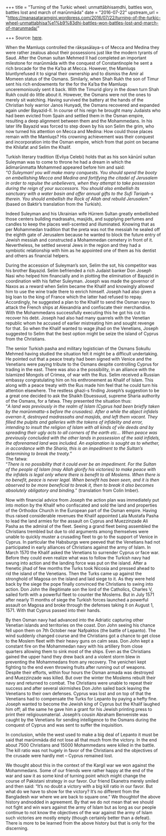 +++
title = "Turning of the Turkic wheel: unmattābhisaṃdhi, battles won, battles lost and march of marūnmāda"
date = "2016-07-22"
upstream_url = "https://manasataramgini.wordpress.com/2016/07/22/turning-of-the-turkic-wheel-unmattabhisa%e1%b9%83dhi-battles-won-battles-lost-and-march-of-marunmada/"

+++
Source: [here](https://manasataramgini.wordpress.com/2016/07/22/turning-of-the-turkic-wheel-unmattabhisa%e1%b9%83dhi-battles-won-battles-lost-and-march-of-marunmada/).

When the Mamluqs controlled the rākṣasālaya-s of Mecca and Medina they were rather zealous about their possessions just like the modern tyrants of Saud. After the Osman sultan Mehmed II had completed an important milestone for marūnmāda with the conquest of Constantinople he sent a rich brocade for the the Ka’ba at Mecca. However, the Mamluqs bluntlyrefused it to signal their ownership and to dismiss the Amir al Momeen status of the Osmans. Similarly, when Shah Rukh the son of Timur sent his rich endowments for the for the Ka’ba the Mamluqs unceremoniously sent it back. With the Timurid glory in the down turn Shah Rukh could do little about it. However, the Osmans were not the ones to merely sit watching. Having survived the battery at the hands of the Christian holy warrior Janos Hunyadi, the Osmans recovered and expanded again under Bayazid-II. In course of his reign he brought many Judaists who had been evicted from Spain and settled them in the Osman empire, resulting a deep alignment between them and the Mohammedans. In his later life Bayazid was forced to step down by his son Selim the grim, who now turned his attention on Mecca and Medina: How could those places remain with the Mamluqs? His crowning achievement was their conquest and incorporation into the Osman empire, which from that point on became the Khilafat and Selim the Khalif.

Turkish literary tradition (Evliya Celebi) holds that as his son kānūnī sultan Suleyman was to come to throne he had a dream in which the ādimarūnmatta Mohammed appeared before him and said:  
*“O Suleyman! you will make many conquests. You should spend the booty
on embellishing Mecca and Medina and fortifying the citadel of Jerusalem in order to repulse the unbelievers, when they attempt to take possession during the reign of your successors. You should also embellish its sanctuary with a water basin and offer annual gifts to the Sufi Tariqah-s therein. You should embellish the Rock of Allah and rebuild Jerusalem.”* (based on Baktir’s translation from the Turkish).

Indeed Suleyman and his Ukrainian wife Hürrem Sultan greatly embellished those centers building madrasahs, masjids, and supplying perfumes and candles to keep the places well-scented and illuminated. Knowing that as per Mohammedan tradition that the preta was not the messiah he sealed off the eighth gate of Jerusalem because he wanted to block the future entry of Jewish messiah and constructed a Mohammedan cemetery in front of it. Nevertheless, he settled several Jews in the region and they had a symbiotic relationship with him as he appointed one of them as his dentist and others as financial helpers.

During the accession of Suleyman’s son, Selim the sot, his competitor was his brother Bayazid. Selim befriended a rich Judaist banker Don Joseph Nasi who helped him financially and in plotting the elimination of Bayazid in coordination with his father Suleyman. Joseph was made the governor of Naxos as a reward when Selim became the Khalif and knowingly allowed him to use the wine trade there to enrich himself. Joseph had also given a big loan to the king of France which the latter had refused to repay. Accordingly, he suggested a plan to the Khalif to send the Osman navy to attack the French ships at Alexandria and confiscate their merchandise. With the Mohammedans successfully executing this he got his cut to recover his debt. Joseph had also had many quarrels with the Venetian republic whom he accused of earlier mistreating him and sought revenge for that. So when the Khalif wanted to wage jihad on the Venetians, Joseph suggested to Selim that the best option might be seize the island of Cyprus from the Christians.

The senior Turkish pasha and military logistician of the Osmans Sokullu Mehmed having studied the situation felt it might be a difficult undertaking. He pointed out that a peace treaty had been signed with Venice and the Venetians were paying tribute to the Osmans despite controlling Cyprus for trading in the east. There was also a the possibility, in an alliance with the Islamized Mongols of Crimea, of war with the Rus. Selim received a Russian embassy congratulating him on his enthronement as Khalif of Islam. This along with a peace treaty with the Rus made him feel that he could turn his attention elsewhere. The restless ghazi-s finding Joseph’s suggestion to be a great one decided to ask the Shaikh Ebuessuud, supreme Sharia authority of the Osmans, for a fatwa. They presented the situation thus:  
“*A land was previously in the realm of Islam (Cyprus had been briefly taken by the marūnmatta-s before the crusades). After a while the abject infidels overran it, destroyed madrassahs and masjids, and left them vacant. They filled the pulpits and galleries with the tokens of infidelity and error, intending to insult the religion of Islam with all kinds of vile deeds and by spreading their ugly acts to all corners of the earth etc… When peace was previously concluded with the other lands in possession of the said infidels, the aforenamed land was included. An explanation is sought as to whether, in accordance with the Sharia, this is an impediment to the Sultan’s determining to break the treaty.*”  
The fatwa:  
“*There is no possibility that it could ever be an impediment. For the Sultan of the people of Islam (may Allah glorify his victories) to make peace with the infidels is legal only where there is benefit to all Moslems. When there is no benefit, peace is never legal. When benefit has been seen, and it is then observed to be more beneficial to break it, then to break it also becomes absolutely obligatory and binding.*”
(translation from Colin Imber).

Now with financial advice from Joseph the action plan was immediately put into motion by the Khalif who confiscated and sold the land and properties of the Orthodox Church in the European part of the Osman empire. Having thus raised considerable revenues the Khalif appointed Lala Mustafa Pasha to lead the land armies for the assault on Cyprus and Muezzinzade Ali Pasha as the admiral of the fleet. Seeing a grand fleet being assembled the Christians trembled but due to old arguments among themselves were unable to quickly muster a crusading fleet to go to the support of Venice in Cyprus. In particular the Habsburgs were peeved that the Venetians had not participated in early alliances of Christians against the army of Islam. In March 1570 the Khalif asked the Venetians to surrender Cyprus or face war. Before they could even realize what was to follow the Turkish navy had swung into action and the landing force was put on the island. After a frenetic jihad of few months the Turks took Nicosia and pressed ahead to rid the island of the Venetians. Then the Turks came up against the stronghold of Magosa on the island and laid siege to it. As they were held back by the siege the pope finally convinced the Christians to swing into action. Don John the illegitimate son the lord of the Catholics, Charles V, sailed forth with a powerful fleet to counter the Moslems. But in July 1571 after nearly 11 months of siege the Turkish forces launched a powerful assault on Magosa and broke through the defenses taking it on August 1, 1571. With that Cyprus passed into their hands.

By then Osman navy had advanced into the Adriatic capturing other Venetian islands and territories on the coast. Don John seeing his chance fell upon them on 7th October near Nafpaktos (the battle of Lepanto). The wind suddenly changed course and the Christians got a chance to get close to the Moslem fleet with their heavy guns on calm seas. Don John kept a constant fire on the Mohammedan navy with his artillery from close quarters allowing them to sink most of the ships. Even as the Christians gained the upper hand they drew back and a violent storm blew in preventing the Mohammedans from any recovery. The yenicheri kept fighting to the end even throwing fruits after running out of weapons. Despite their efforts, within four hours the Osman armada was destroyed and Muezzinzade was killed. But over the winter the Moslems rebuilt their navy and returned to combat. The Christians were unable to repeat their success and after several skirmishes Don John sailed back leaving the Venetians to their own defenses. Cyprus was lost and on top of that the Venetians had to compensate the Turks for Lepanto by paying a hefty fine. Joseph wanted to become the Jewish king of Cyprus but the Khalif laughed him off; all the same he gave him a grant for his Jewish printing press to print their religiousmaterial. Joseph’s cousin Abraham Benveniste was caught by the Venetians for sending intelligence to the Osmans during the conquest of Cyprus and was sent to suffer the inquisition.

In conclusion, while the west used to make a big deal of Lepanto it must be said that marūnmāda did not lose all that much from the victory. In the end about 7500 Christians and 15000 Mohammedans were killed in the battle. The kill ratio was not hugely in favor of the Christians and the objectives of the crusade were hardly met – Cyprus remained lost.

We thought about this in the context of the Kargil war we won against the Mohammedans. Some of our friends were rather happy at the end of the war and saw it as some kind of turning point which might change the course of Pakistani strategy in our favor. Our friend Ekanetra merely smiled and then said: “It’s no doubt a victory with a big kill ratio in our favor. But what do we have to show for the victory? It’s no different from the Bangladesh war where we are back to square one.” We thoughtof the above history andnodded in agreement. By that we do not mean that we should not fight and win wars against the army of Islam but as long as our people continue to not know the objectives of the war against the army of Islam such victories are mostly empty (though certainly better than a defeat). There is more to be learned from the above history but that is only for the discerning.

